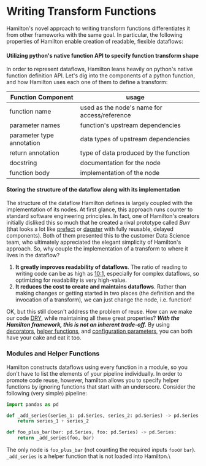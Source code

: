 # Writing Transform Functions

Hamilton's novel approach to writing transform functions differentiates it from other frameworks with the same goal. In particular, the following properties of Hamilton enable creation of readable, flexible dataflows:

#### Utilizing python's native function API to specify function transform shape

In order to represent dataflows, Hamilton leans heavily on python's native function definition API. Let's dig into the components of a python function, and how Hamilton uses each one of them to define a transform:

| Function Component        | usage                                        |   |
| ------------------------- | -------------------------------------------- | - |
| function name             | used as the node's name for access/reference |   |
| parameter names           | function's upstream dependencies             |   |
| parameter type annotation | data types of upstream dependencies          |   |
| return annotation         | type of data produced by the function        |   |
| docstring                 | documentation for the node                   |   |
| function body             | implementation of the node                   |   |

#### Storing the structure of the dataflow along with its implementation

The structure of the dataflow Hamilton defines is largely coupled with the implementation of its nodes. At first glance, this approach runs counter to standard software engineering principles. In fact, one of Hamilton's creators initially disliked this so much that he created a rival prototype called _Burr_ (that looks a lot like [prefect](https://www.prefect.io/) or [dagster](https://docs.dagster.io/getting-started) with fully reusable, delayed components). Both of them presented this to the customer Data Science team, who ultimately appreciated the elegant simplicity of Hamilton's approach. So, why couple the implementation of a transform to where it lives in the dataflow?

1. **It greatly improves readability of dataflows**. The ratio of reading to writing code can be as high as [10:1,](https://www.goodreads.com/quotes/835238-indeed-the-ratio-of-time-spent-reading-versus-writing-is) especially for complex dataflows, so optimizing for readability is very high-value.&#x20;
2. **It reduces the cost to create and maintains dataflows**. Rather than making changes or getting started in two places (the definition and the invocation of a transform), we can just change the node, i.e. function!

OK, but this still doesn't address the problem of reuse. How can we make our code [DRY](https://en.wikipedia.org/wiki/Don't\_repeat\_yourself), while maintaining all these great properties? _**With the Hamilton framework, this is not an inherent trade-off.**_ By using [decorators](decorators.md), [helper functions](writing-transform-functions.md#storing-the-structure-of-the-pipeline-along-with-its-implementation), and [configuration parameters](the-hamilton-driver.md#parameterizing-the-dag), you can both have your cake and eat it too.

### Modules and Helper Functions

Hamilton constructs dataflows using every function in a module, so you don't have to list the elements of your pipeline individually. In order to promote code reuse, however, hamilton allows you to specify helper functions by ignoring functions that start with an underscore. Consider the following (very simple) pipeline:

```python
import pandas as pd

def _add_series(series_1: pd.Series, series_2: pd.Series) -> pd.Series:
    return series_1 + series_2

def foo_plus_bar(bar: pd.Series, foo: pd.Series) -> pd.Series:
    return _add_series(foo, bar)
```

The only node is `foo_plus_bar` (not counting the required inputs `foo`or `bar`). `_add_series` is a helper function that is not loaded into Hamilton.\
